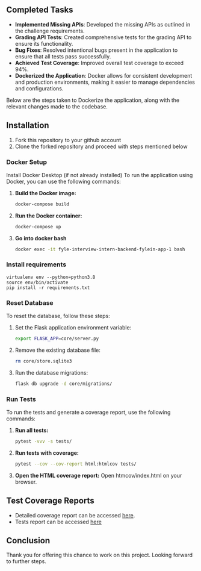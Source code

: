 

## Completed Tasks

- **Implemented Missing APIs**: Developed the missing APIs as outlined in the challenge requirements.
- **Grading API Tests**: Created comprehensive tests for the grading API to ensure its functionality.
- **Bug Fixes**: Resolved intentional bugs present in the application to ensure that all tests pass successfully.
- **Achieved Test Coverage**: Improved overall test coverage to exceed 94%.
- **Dockerized the Application**: Docker allows for consistent development and production environments, making it easier to manage dependencies and configurations. 

Below are the steps taken to Dockerize the application, along with the relevant changes made to the codebase.

## Installation

1. Fork this repository to your github account
2. Clone the forked repository and proceed with steps mentioned below

### Docker Setup
Install Docker Desktop (if not already installed)
To run the application using Docker, you can use the following commands:

1. **Build the Docker image:**
    ```bash
    docker-compose build
    ```

2. **Run the Docker container:**
    ```bash
    docker-compose up
    ```
3. **Go into docker bash**
    ```bash
    docker exec -it fyle-interview-intern-backend-fylein-app-1 bash
    ```

### Install requirements

```
virtualenv env --python=python3.8
source env/bin/activate
pip install -r requirements.txt
```

### Reset Database

To reset the database, follow these steps:

1. Set the Flask application environment variable:
    ```bash
    export FLASK_APP=core/server.py
    ```

2. Remove the existing database file:
    ```bash
    rm core/store.sqlite3
    ```

3. Run the database migrations:
    ```bash
    flask db upgrade -d core/migrations/
    ```

### Run Tests

To run the tests and generate a coverage report, use the following commands:

1. **Run all tests:**
    ```bash
    pytest -vvv -s tests/
    ```

2. **Run tests with coverage:**
    ```bash
    pytest --cov --cov-report html:htmlcov tests/ 

    ```

3. **Open the HTML coverage report:**
    Open htmcov/index.html on your browser.

## Test Coverage Reports

- Detailed coverage report can be accessed [here](coverage.html).
- Tests report can be accessed [here](tests.jpg)

## Conclusion

Thank you for offering this chance to work on this project. Looking forward to further steps.
